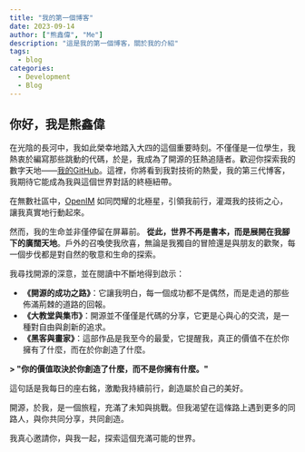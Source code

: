 ```yaml
---
title: "我的第一個博客"
date: 2023-09-14
author: ["熊鑫偉", "Me"]
description: "這是我的第一個博客，關於我的介紹"
tags:
  - blog
categories:
  - Development
  - Blog
---
```


## 你好，我是熊鑫偉

在光陰的長河中，我如此榮幸地踏入大四的這個重要時刻。不僅僅是一位學生，我熱衷於編寫那些跳動的代碼，於是，我成為了開源的狂熱追隨者。歡迎你探索我的數字天地——[我的GitHub](https://github.com/cubxxw)。這裡，你將看到我對技術的熱愛，我的第三代博客，我期待它能成為我與這個世界對話的終極紐帶。

在無數社區中，[OpenIM](http://github.com/OpenIMSDK/Open-IM-Server) 如同閃耀的北極星，引領我前行，灌溉我的技術之心，讓我真實地行動起來。

然而，我的生命並非僅停留在屏幕前。 **從此，世界不再是書本，而是展開在我腳下的廣闊天地**。戶外的召喚使我欣喜，無論是我獨自的冒險還是與朋友的歡聚，每一個步伐都是對自然的敬意和生命的探索。

我尋找開源的深意，並在閱讀中不斷地得到啟示：

+ **《開源的成功之路》**：它讓我明白，每一個成功都不是偶然，而是走過的那些佈滿荊棘的道路的回報。
+ **《大教堂與集市》**：開源並不僅僅是代碼的分享，它更是心與心的交流，是一種對自由與創新的追求。
+ **《黑客與畫家》**：這部作品是我至今的最愛，它提醒我，真正的價值不在於你擁有了什麼，而在於你創造了什麼。

**> "你的價值取決於你創造了什麼，而不是你擁有什麼。"**

這句話是我每日的座右銘，激勵我持續前行，創造屬於自己的美好。

開源，於我，是一個旅程，充滿了未知與挑戰。但我渴望在這條路上遇到更多的同路人，與你共同分享，共同創造。

我真心邀請你，與我一起，探索這個充滿可能的世界。